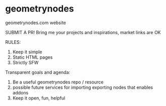 # geometrynodes
geometrynodes.com website

SUBMIT A PR! Bring me your projects and inspirations, market links are OK


RULES:
1. Keep it simple
2. Static HTML pages
3. Strictly SFW

Transparent goals and agenda:
1. Be a useful geometrynodes repo / resource
2. possible future services for importing exporting nodes that enables addons
3. Keep it open, fun, helpful

